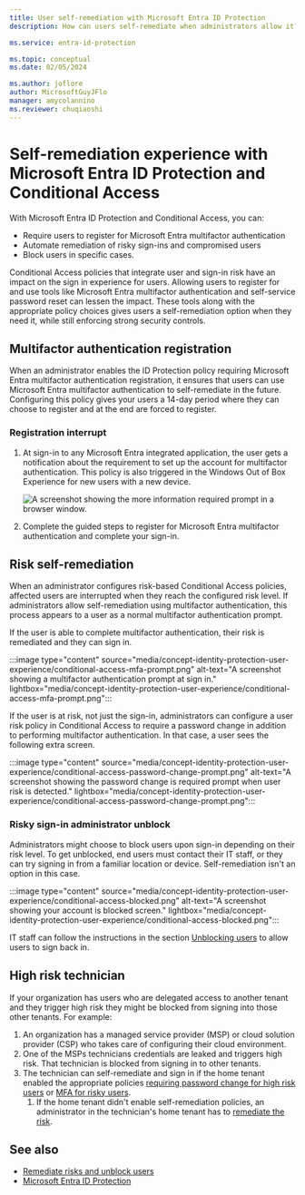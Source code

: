 ```yaml
---
title: User self-remediation with Microsoft Entra ID Protection
description: How can users self-remediate when administrators allow it? What is the experience when they don't?

ms.service: entra-id-protection

ms.topic: conceptual
ms.date: 02/05/2024

ms.author: joflore
author: MicrosoftGuyJFlo
manager: amycolannino
ms.reviewer: chuqiaoshi
---
```

# Self-remediation experience with Microsoft Entra ID Protection and Conditional Access

With Microsoft Entra ID Protection and Conditional Access, you can:

* Require users to register for Microsoft Entra multifactor authentication
* Automate remediation of risky sign-ins and compromised users
* Block users in specific cases.

Conditional Access policies that integrate user and sign-in risk have an impact on the sign in experience for users. Allowing users to register for and use tools like Microsoft Entra multifactor authentication and self-service password reset can lessen the impact. These tools along with the appropriate policy choices gives users a self-remediation option when they need it, while still enforcing strong security controls.

## Multifactor authentication registration

When an administrator enables the ID Protection policy requiring Microsoft Entra multifactor authentication registration, it ensures that users can use Microsoft Entra multifactor authentication to self-remediate in the future. Configuring this policy gives your users a 14-day period where they can choose to register and at the end are forced to register.

### Registration interrupt

1. At sign-in to any Microsoft Entra integrated application, the user gets a notification about the requirement to set up the account for multifactor authentication. This policy is also triggered in the Windows Out of Box Experience for new users with a new device.
   
   ![A screenshot showing the more information required prompt in a browser window.](./media/concept-identity-protection-user-experience/identity-protection-experience-more-info-mfa.png)

1. Complete the guided steps to register for Microsoft Entra multifactor authentication and complete your sign-in.

## Risk self-remediation

When an administrator configures risk-based Conditional Access policies, affected users are interrupted when they reach the configured risk level. If administrators allow self-remediation using multifactor authentication, this process appears to a user as a normal multifactor authentication prompt.

If the user is able to complete multifactor authentication, their risk is remediated and they can sign in.

:::image type="content" source="media/concept-identity-protection-user-experience/conditional-access-mfa-prompt.png" alt-text="A screenshot showing a multifactor authentication prompt at sign in." lightbox="media/concept-identity-protection-user-experience/conditional-access-mfa-prompt.png":::

If the user is at risk, not just the sign-in, administrators can configure a user risk policy in Conditional Access to require a password change in addition to performing multifactor authentication. In that case, a user sees the following extra screen.

:::image type="content" source="media/concept-identity-protection-user-experience/conditional-access-password-change-prompt.png" alt-text="A screenshot showing the password change is required prompt when user risk is detected." lightbox="media/concept-identity-protection-user-experience/conditional-access-password-change-prompt.png":::

### Risky sign-in administrator unblock

Administrators might choose to block users upon sign-in depending on their risk level. To get unblocked, end users must contact their IT staff, or they can try signing in from a familiar location or device. Self-remediation isn't an option in this case.

:::image type="content" source="media/concept-identity-protection-user-experience/conditional-access-blocked.png" alt-text="A screenshot showing your account is blocked screen." lightbox="media/concept-identity-protection-user-experience/conditional-access-blocked.png":::

IT staff can follow the instructions in the section [Unblocking users](howto-identity-protection-remediate-unblock.md#unblocking-based-on-sign-in-risk) to allow users to sign back in.

## High risk technician

If your organization has users who are delegated access to another tenant and they trigger high risk they might be blocked from signing into those other tenants. For example: 

1. An organization has a managed service provider (MSP) or cloud solution provider (CSP) who takes care of configuring their cloud environment. 
1. One of the MSPs technicians credentials are leaked and triggers high risk. That technician is blocked from signing in to other tenants. 
1. The technician can self-remediate and sign in if the home tenant enabled the appropriate policies [requiring password change for high risk users](~/identity/conditional-access/policy-risk-based-user.md) or [MFA for risky users](~/identity/conditional-access/policy-risk-based-sign-in.md). 
   1. If the home tenant didn't enable self-remediation policies, an administrator in the technician's home tenant has to [remediate the risk](howto-identity-protection-remediate-unblock.md#risk-remediation).

## See also

- [Remediate risks and unblock users](howto-identity-protection-remediate-unblock.md)
- [Microsoft Entra ID Protection](./overview-identity-protection.md)
